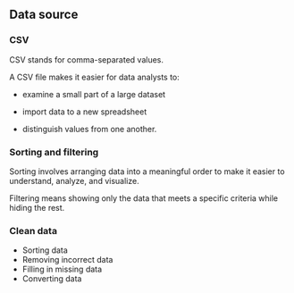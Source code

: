 ## Data source

### CSV

CSV stands for comma-separated values.

A CSV file makes it easier for data analysts to:

- examine a small part of a large dataset

- import data to a new spreadsheet

- distinguish values from one another.

### Sorting and filtering

Sorting involves arranging data into a meaningful order to make it easier to understand, analyze, and visualize.

Filtering means showing only the data that meets a specific criteria while hiding the rest.

### Clean data

- Sorting data
- Removing incorrect data
- Filling in missing data
- Converting data


